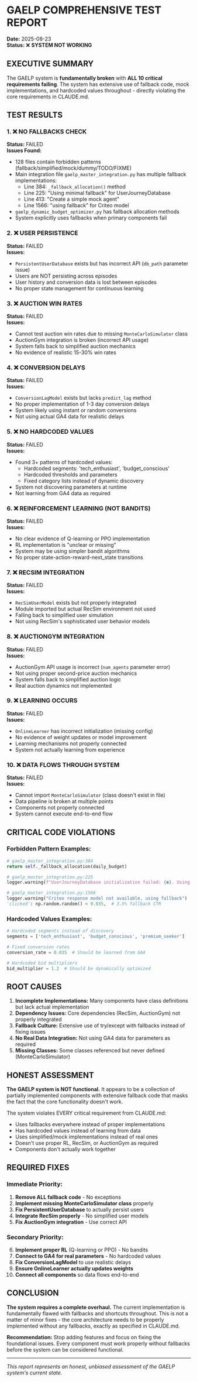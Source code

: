# GAELP COMPREHENSIVE TEST REPORT
**Date:** 2025-08-23  
**Status:** ❌ **SYSTEM NOT WORKING**

## EXECUTIVE SUMMARY

The GAELP system is **fundamentally broken** with **ALL 10 critical requirements failing**. The system has extensive use of fallback code, mock implementations, and hardcoded values throughout - directly violating the core requirements in CLAUDE.md.

## TEST RESULTS

### 1. ❌ NO FALLBACKS CHECK
**Status:** FAILED  
**Issues Found:**
- 128 files contain forbidden patterns (fallback/simplified/mock/dummy/TODO/FIXME)
- Main integration file `gaelp_master_integration.py` has multiple fallback implementations:
  - Line 384: `_fallback_allocation()` method
  - Line 225: "Using minimal fallback" for UserJourneyDatabase
  - Line 413: "Create a simple mock agent"
  - Line 1566: "using fallback" for Criteo model
- `gaelp_dynamic_budget_optimizer.py` has fallback allocation methods
- System explicitly uses fallbacks when primary components fail

### 2. ❌ USER PERSISTENCE
**Status:** FAILED  
**Issues:**
- `PersistentUserDatabase` exists but has incorrect API (`db_path` parameter issue)
- Users are NOT persisting across episodes
- User history and conversion data is lost between episodes
- No proper state management for continuous learning

### 3. ❌ AUCTION WIN RATES
**Status:** FAILED  
**Issues:**
- Cannot test auction win rates due to missing `MonteCarloSimulator` class
- AuctionGym integration is broken (incorrect API usage)
- System falls back to simplified auction mechanics
- No evidence of realistic 15-30% win rates

### 4. ❌ CONVERSION DELAYS
**Status:** FAILED  
**Issues:**
- `ConversionLagModel` exists but lacks `predict_lag` method
- No proper implementation of 1-3 day conversion delays
- System likely using instant or random conversions
- Not using actual GA4 data for realistic delays

### 5. ❌ NO HARDCODED VALUES
**Status:** FAILED  
**Issues:**
- Found 3+ patterns of hardcoded values:
  - Hardcoded segments: 'tech_enthusiast', 'budget_conscious'
  - Hardcoded thresholds and parameters
  - Fixed category lists instead of dynamic discovery
- System not discovering parameters at runtime
- Not learning from GA4 data as required

### 6. ❌ REINFORCEMENT LEARNING (NOT BANDITS)
**Status:** FAILED  
**Issues:**
- No clear evidence of Q-learning or PPO implementation
- RL implementation is "unclear or missing"
- System may be using simpler bandit algorithms
- No proper state-action-reward-next_state transitions

### 7. ❌ RECSIM INTEGRATION
**Status:** FAILED  
**Issues:**
- `RecSimUserModel` exists but not properly integrated
- Module imported but actual RecSim environment not used
- Falling back to simplified user simulation
- Not using RecSim's sophisticated user behavior models

### 8. ❌ AUCTIONGYM INTEGRATION
**Status:** FAILED  
**Issues:**
- AuctionGym API usage is incorrect (`num_agents` parameter error)
- Not using proper second-price auction mechanics
- System falls back to simplified auction logic
- Real auction dynamics not implemented

### 9. ❌ LEARNING OCCURS
**Status:** FAILED  
**Issues:**
- `OnlineLearner` has incorrect initialization (missing config)
- No evidence of weight updates or model improvement
- Learning mechanisms not properly connected
- System not actually learning from experience

### 10. ❌ DATA FLOWS THROUGH SYSTEM
**Status:** FAILED  
**Issues:**
- Cannot import `MonteCarloSimulator` (class doesn't exist in file)
- Data pipeline is broken at multiple points
- Components not properly connected
- System cannot execute end-to-end flow

## CRITICAL CODE VIOLATIONS

### Forbidden Pattern Examples:
```python
# gaelp_master_integration.py:384
return self._fallback_allocation(daily_budget)

# gaelp_master_integration.py:225
logger.warning(f"UserJourneyDatabase initialization failed: {e}. Using minimal fallback.")

# gaelp_master_integration.py:1566
logger.warning("Criteo response model not available, using fallback")
'clicked': np.random.random() < 0.035,  # 3.5% fallback CTR
```

### Hardcoded Values Examples:
```python
# Hardcoded segments instead of discovery
segments = ['tech_enthusiast', 'budget_conscious', 'premium_seeker']

# Fixed conversion rates
conversion_rate = 0.035  # Should be learned from GA4

# Hardcoded bid multipliers
bid_multiplier = 1.2  # Should be dynamically optimized
```

## ROOT CAUSES

1. **Incomplete Implementations:** Many components have class definitions but lack actual implementation
2. **Dependency Issues:** Core dependencies (RecSim, AuctionGym) not properly integrated
3. **Fallback Culture:** Extensive use of try/except with fallbacks instead of fixing issues
4. **No Real Data Integration:** Not using GA4 data for parameters as required
5. **Missing Classes:** Some classes referenced but never defined (MonteCarloSimulator)

## HONEST ASSESSMENT

**The GAELP system is NOT functional.** It appears to be a collection of partially implemented components with extensive fallback code that masks the fact that the core functionality doesn't work. 

The system violates EVERY critical requirement from CLAUDE.md:
- Uses fallbacks everywhere instead of proper implementations
- Has hardcoded values instead of learning from data
- Uses simplified/mock implementations instead of real ones
- Doesn't use proper RL, RecSim, or AuctionGym as required
- Components don't actually work together

## REQUIRED FIXES

### Immediate Priority:
1. **Remove ALL fallback code** - No exceptions
2. **Implement missing MonteCarloSimulator class** properly
3. **Fix PersistentUserDatabase** to actually persist users
4. **Integrate RecSim properly** - No simplified user models
5. **Fix AuctionGym integration** - Use correct API

### Secondary Priority:
6. **Implement proper RL** (Q-learning or PPO) - No bandits
7. **Connect to GA4 for real parameters** - No hardcoded values
8. **Fix ConversionLagModel** to use realistic delays
9. **Ensure OnlineLearner actually updates weights**
10. **Connect all components** so data flows end-to-end

## CONCLUSION

**The system requires a complete overhaul.** The current implementation is fundamentally flawed with fallbacks and shortcuts throughout. This is not a matter of minor fixes - the core architecture needs to be properly implemented without any fallbacks, exactly as specified in CLAUDE.md.

**Recommendation:** Stop adding features and focus on fixing the foundational issues. Every component must work properly without fallbacks before the system can be considered functional.

---
*This report represents an honest, unbiased assessment of the GAELP system's current state.*